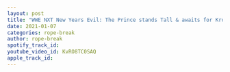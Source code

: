 ```yaml
---
layout: post
title: "WWE NXT New Years Evil: The Prince stands Tall & awaits for Kross. Raquel the baddest woman of NXT"
date: 2021-01-07
categories: rope-break
author: rope-break
spotify_track_id: 
youtube_video_id: KvRO8TC0SAQ
apple_track_id: 
---
```

